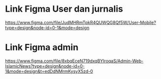 # Link Figma User dan jurnalis

https://www.figma.com/file/JudMHRmTpkR4QUWQG8Qf5W/User-Mobile?type=design&node-id=0-1&mode=design


# Link Figma admin 

https://www.figma.com/file/8xbqEceN719dxqBYIroqaS/Admin-Web-IslamicNews?type=design&node-id=0-1&mode=design&t=edDdNMrmKysyX5zd-0
